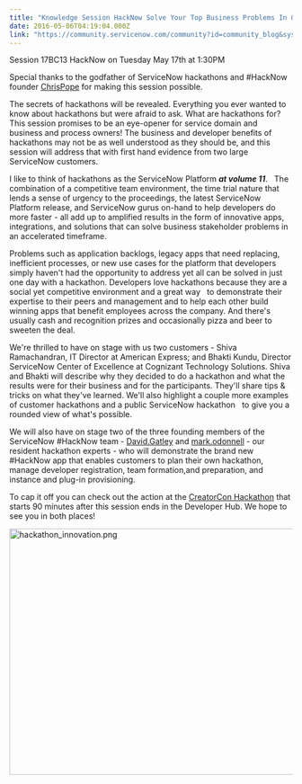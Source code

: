 ```yaml
---
title: "Knowledge Session HackNow Solve Your Top Business Problems In One Day"
date: 2016-05-06T04:19:04.000Z
link: "https://community.servicenow.com/community?id=community_blog&sys_id=091daea5dbd0dbc01dcaf3231f9619da"
---
```

<p>Session 17BC13 HackNow on Tuesday May 17th at 1:30PM</p><p>Special thanks to the godfather of ServiceNow hackathons and #HackNow founder <a title="ChrisPope" __default_attr="6290" __jive_macro_name="user" class="jive_macro jive_macro_user" data-orig-content="ChrisPope" data-renderedposition="31_532.0200805664062_85_16" href="/community?id=community_user_profile&user=a9f016a1db981fc09c9ffb651f961956">ChrisPope</a> for making this session possible.</p><p></p><p>The secrets of hackathons will be revealed. Everything you ever wanted to know about hackathons but were afraid to ask. What are hackathons for? This session promises to be an eye-opener for service domain and   business and process owners! The business and developer benefits of hackathons may not be as well understood as they should be, and this session will address that with first hand evidence from two large ServiceNow customers.</p><p></p><p>I like to think of hackathons as the ServiceNow Platform <strong><em>at volume 11</em></strong>.   The combination of a competitive team environment, the time trial nature that lends a sense of urgency to the proceedings, the latest ServiceNow Platform release, and ServiceNow gurus on-hand to help developers do more faster - all add up to amplified results in the form of innovative apps, integrations, and solutions that can solve business stakeholder problems in an accelerated timeframe.</p><p></p><p>Problems such as application backlogs, legacy apps that need replacing, inefficient processes, or new use cases for the platform that developers simply haven't had the opportunity to address yet all can be solved in just one day with a hackathon. Developers love hackathons because they are a social yet competitive environment and a great way   to demonstrate their expertise to their peers and management and to help each other build winning apps that benefit employees across the company. And there's usually cash and recognition prizes and occasionally pizza and beer to sweeten the deal.</p><p></p><p>We're thrilled to have on stage with us two customers - Shiva Ramachandran, IT Director at American Express; and Bhakti Kundu, Director ServiceNow Center of Excellence at Cognizant Technology Solutions. Shiva and Bhakti will describe why they decided to do a hackathon and what the results were for their business and for the participants. They'll share tips &amp; tricks on what they've learned. We'll also highlight a couple more examples of customer hackathons and a public ServiceNow hackathon   to give you a rounded view of what's possible.</p><p></p><p>We will also have on stage two of the three founding members of the ServiceNow #HackNow team - <a title="David.Gatley" __default_attr="10446" __jive_macro_name="user" class="jive_macro jive_macro_user" data-orig-content="David.Gatley" data-renderedposition="431_636.7400512695312_100_16" href="/community?id=community_user_profile&user=dc229e25dbd81fc09c9ffb651f9619cf">David.Gatley</a> and <a title="mark.odonnell" __default_attr="2231" __jive_macro_name="user" class="jive_macro jive_macro_user" data-orig-content="mark.odonnell" data-renderedposition="431_766.9840698242188_109_16" href="/community?id=community_user_profile&user=766ece29dbd41fc09c9ffb651f961932">mark.odonnell</a> - our resident hackathon experts - who will demonstrate the brand new #HackNow app that enables customers to plan their own hackathon,   manage developer registration, team formation,and preparation, and instance and plug-in provisioning.</p><p></p><p>To cap it off you can check out the action at the <a title="" _jive_internal="true" href="/community?id=community_blog&sys_id=d26e22eddbd0dbc01dcaf3231f961964">CreatorCon Hackathon</a> that starts 90 minutes after this session ends in the Developer Hub. We hope to see you in both places!</p><p></p><p><img   alt="hackathon_innovation.png" class="image-1 jive-image" src="9fe5204adb14d704ed6af3231f961952.iix" style="width: 620px; height: 438px; display: block; margin-left: auto; margin-right: auto;"/></p>